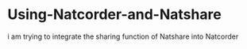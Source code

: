 # Using-Natcorder-and-Natshare
i am trying to integrate the sharing function of Natshare into Natcorder
